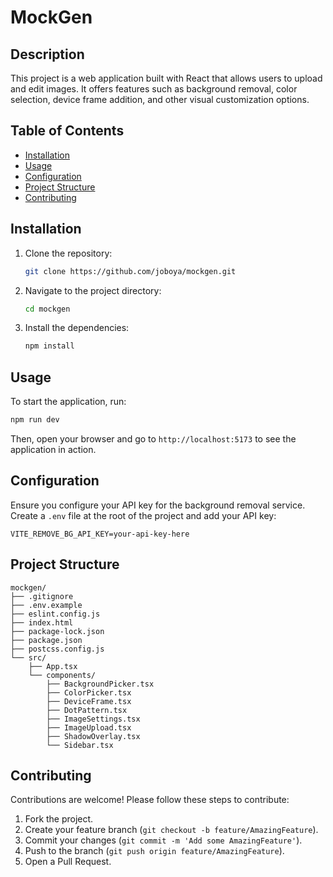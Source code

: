 # MockGen

## Description

This project is a web application built with React that allows users to upload and edit images. It offers features such as background removal, color selection, device frame addition, and other visual customization options.

## Table of Contents

- [Installation](#installation)
- [Usage](#usage)
- [Configuration](#configuration)
- [Project Structure](#project-structure)
- [Contributing](#contributing)

## Installation

1. Clone the repository:

   ```bash
   git clone https://github.com/joboya/mockgen.git
   ```

2. Navigate to the project directory:

   ```bash
   cd mockgen
   ```

3. Install the dependencies:

   ```bash
   npm install
   ```

## Usage

To start the application, run:

```bash
npm run dev
```

Then, open your browser and go to `http://localhost:5173` to see the application in action.

## Configuration

Ensure you configure your API key for the background removal service. Create a `.env` file at the root of the project and add your API key:

```
VITE_REMOVE_BG_API_KEY=your-api-key-here
```

## Project Structure

```
mockgen/
├── .gitignore
├── .env.example
├── eslint.config.js
├── index.html
├── package-lock.json
├── package.json
├── postcss.config.js
└── src/
    ├── App.tsx
    └── components/
        ├── BackgroundPicker.tsx
        ├── ColorPicker.tsx
        ├── DeviceFrame.tsx
        ├── DotPattern.tsx
        ├── ImageSettings.tsx
        ├── ImageUpload.tsx
        ├── ShadowOverlay.tsx
        └── Sidebar.tsx
```

## Contributing

Contributions are welcome! Please follow these steps to contribute:

1. Fork the project.
2. Create your feature branch (`git checkout -b feature/AmazingFeature`).
3. Commit your changes (`git commit -m 'Add some AmazingFeature'`).
4. Push to the branch (`git push origin feature/AmazingFeature`).
5. Open a Pull Request.


